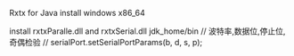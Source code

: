 Rxtx for Java
install
windows x86_64

install rxtxParalle.dll and rxtxSerial.dll jdk_home/bin
// 波特率,数据位,停止位,奇偶检验 // serialPort.setSerialPortParams(b, d, s, p);